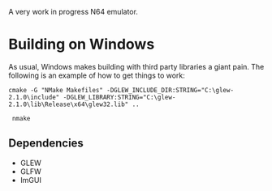 A very work in progress N64 emulator.

# Building on Windows

As usual, Windows makes building with third party libraries a giant pain. The following is an example of how to get things to work:

```
cmake -G "NMake Makefiles" -DGLEW_INCLUDE_DIR:STRING="C:\glew-2.1.0\include" -DGLEW_LIBRARY:STRING="C:\glew-2.1.0\lib\Release\x64\glew32.lib" .. 

 nmake
 ```

 ## Dependencies

 * GLEW
 * GLFW
 * ImGUI